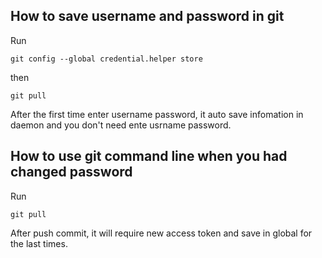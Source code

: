 ## How to save username and password in git
Run
```
git config --global credential.helper store
```
then
```
git pull
```
After the first time enter username password, it auto save infomation in daemon and you don't need ente usrname password.

## How to use git command line when you had changed password
Run
```
git pull
```
After push commit, it will require new access token and save in global for the last times.